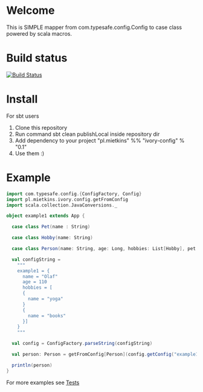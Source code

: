 # Welcome
This is SIMPLE mapper from com.typesafe.config.Config to case class powered by scala macros.

# Build status
[![Build Status](https://travis-ci.org/mietkins/ivory-config.svg?branch=master)](https://travis-ci.org/mietkins/ivory-config)

# Install

For sbt users

1. Clone this repository
2. Run command sbt clean publishLocal inside repository dir
3. Add dependency to your project "pl.mietkins" %% "ivory-config" % "0.1"
4. Use them :)

# Example

```scala
import com.typesafe.config.{ConfigFactory, Config}
import pl.mietkins.ivory.config.getFromConfig
import scala.collection.JavaConversions._

object example1 extends App {

  case class Pet(name : String)

  case class Hobby(name: String)

  case class Person(name: String, age: Long, hobbies: List[Hobby], pet : Option[Pet])

  val configString =
    """
    example1 = {
      name = "Olaf"
      age = 110
      hobbies = [
      {
        name = "yoga"
      }
      {
        name = "books"
      }]
    }
    """

  val config = ConfigFactory.parseString(configString)

  val person: Person = getFromConfig[Person](config.getConfig("example1"))

  println(person)
}

```

For more examples see [Tests](src/test/scala/pl/mietkins/ivory/config/ImplTest.scala)
